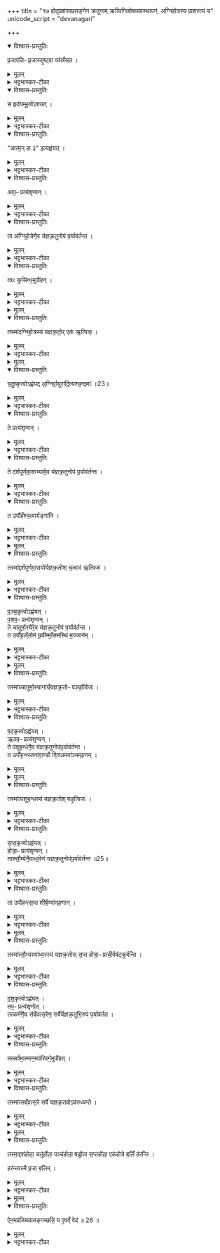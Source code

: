 +++
title = "१७ होतृप्रशंसाप्रसङ्गेन क्रतूनाम् ऋत्विग्विशेषव्यवस्थापनं, अग्निहोत्रस्य प्राशस्त्यं च"
unicode_script = "devanagari"

+++
<div class="js_include" url="/vedAH_yajuH/taittirIyam/sArasvata-vibhAgaH/brAhmaNam/sarva-prastutiH/2/3_hotR-brAhmaNAdi/06_hotRprashaMsAprasangena_kratUnAm_RtvigvisheShav"  newLevelForH1="1" includeTitle="true">

<details open><summary>विश्वास-प्रस्तुतिः</summary>

प्र॒जाप॑तिᳶ प्र॒जास्सृ॒ष्ट्वा व्य॑स्रँसत ।
</details>

<details><summary>मूलम्</summary>

प्र॒जाप॑तिᳶ प्र॒जास्सृ॒ष्ट्वा व्य॑स्रँसत ।
</details>

<details><summary>भट्टभास्कर-टीका</summary>

1-2प्रजासृष्ट्यनन्तरं प्रजापतिर्व्यस्रंसत विशीर्णशरीरोऽभवत् ।
</details>

<details open><summary>विश्वास-प्रस्तुतिः</summary>

स हृद॑यम्भू॒तो॑ऽशयत् ।
</details>

<details><summary>मूलम्</summary>

स हृद॑यम्भू॒तो॑ऽशयत् ।
</details>

<details><summary>भट्टभास्कर-टीका</summary>

स हृदयमात्रं भूत्वा अशयत् अशरीरोऽशेत । व्यत्ययेन परस्मैपदम् । विकरणव्यत्ययेन शप् ।
</details>

<details open><summary>विश्वास-प्रस्तुतिः</summary>

"आत्म॒॒न् हा ३" इत्यह्व॑यत् ।
</details>

<details><summary>मूलम्</summary>

"आत्म॒॒न् हा ३" इत्यह्व॑यत् ।
</details>

<details><summary>भट्टभास्कर-टीका</summary>

अथ शयित एव हे आत्मन्निति शरीरात्मानमह्वयत् आहूतवान् । 'है हे प्रयोगे हैहयोः' इति दूराद्धूते प्लुतः । 'एचोप्रगृह्यस्य' इति आकाराच्छान्दसं संहितायां पररूपत्वम् ।
</details>

<details open><summary>विश्वास-प्रस्तुतिः</summary>

आप॒ᳶ प्रत्य॑शृण्वन् ।
</details>

<details><summary>मूलम्</summary>

आप॒ᳶ प्रत्य॑शृण्वन् ।
</details>

<details><summary>भट्टभास्कर-टीका</summary>

अथ सकृदाह्वान एव आपः प्रत्यशृण्वन् शरीरमाह्वयन्तं प्रजापतिं प्रतीत्याह्वानमशृण्वन् ।
</details>

<details open><summary>विश्वास-प्रस्तुतिः</summary>

ता अ॑ग्निहो॒त्रेणै॒व य॑ज्ञक्र॒तुनोप॑ प॒र्याव॑र्तन्त ।
</details>

<details><summary>मूलम्</summary>

ता अ॑ग्निहो॒त्रेणै॒व य॑ज्ञक्र॒तुनोप॑ प॒र्याव॑र्तन्त ।
</details>

<details><summary>भट्टभास्कर-टीका</summary>

अथास्मै शरीरं प्रदातुं अग्निहोत्रेण यज्ञक्रतुतुल्येन समाहूता आपः उपपर्यावर्तन्त अस्य समीपे आगच्छन् । यज्ञक्रतवो यूपवन्तः ।
</details>

<details open><summary>विश्वास-प्रस्तुतिः</summary>

ताᳵ कुसि॑न्ध॒मुपौ॑हन् ।
</details>

<details><summary>मूलम्</summary>

ताᳵ कुसि॑न्ध॒मुपौ॑हन् ।
</details>

<details><summary>भट्टभास्कर-टीका</summary>

अथापः कुसिंन्धं कबन्धं कळेबरं कण्ठात्पूर्वं उपौहन् उपायन् प्रजापतये निष्पादितवत्यः । कुशिमात्मकोशं दधातीति कृशिन्धः । पृषोदरादिः ।
</details>


<details><summary>मूलम्</summary>

तस्मा॑दग्निहो॒त्रस्य॑ यज्ञक्र॒तोः ।
एक॑ ऋ॒त्विक् ।
</details>

<details open><summary>विश्वास-प्रस्तुतिः</summary>

तस्मा॑दग्निहो॒त्रस्य॑ यज्ञक्र॒तो॒र् एक॑ ऋ॒त्विक् ।
</details>

<details><summary>मूलम्</summary>

तस्मा॑दग्निहो॒त्रस्य॑ यज्ञक्र॒तो॒र् एक॑ ऋ॒त्विक् ।
</details>

<details><summary>भट्टभास्कर-टीका</summary>

यस्मात्सकृदाह्वाने आपः प्रतिश्रुत्य अग्निहोत्रेण सहागताः, तस्मादग्निहोत्रस्य एक एवर्त्विक् अध्वर्युः ।
</details>


<details><summary>मूलम्</summary>

च॒तु॒ष्कृत्वोऽह्व॑यत् ।
अ॒ग्निर्वा॒युरा॑दि॒त्यश्च॒न्द्रमाः॑ ॥23
</details>

<details open><summary>विश्वास-प्रस्तुतिः</summary>

च॒तु॒ष्कृत्वोऽह्व॑यद् अ॒ग्निर्वा॒युरा॑दि॒त्यश्च॒न्द्रमाः॑ ॥23॥  
</details>

<details><summary>मूलम्</summary>

च॒तु॒ष्कृत्वोऽह्व॑यद् अ॒ग्निर्वा॒युरा॑दि॒त्यश्च॒न्द्रमाः॑ ॥23॥  
</details>

<details><summary>भट्टभास्कर-टीका</summary>

अथ प्रजापतिः आत्मन् हा इति चतुष्कृत्वोऽह्वयत् ।
</details>

<details open><summary>विश्वास-प्रस्तुतिः</summary>

ते प्रत्य॑शृण्वन् ।
</details>

<details><summary>मूलम्</summary>

ते प्रत्य॑शृण्वन् ।
</details>

<details><summary>भट्टभास्कर-टीका</summary>

अथाग्न्यादयः तत्प्रत्यशृण्वन् ।
</details>

<details open><summary>विश्वास-प्रस्तुतिः</summary>

ते द॑र्शपूर्णमा॒साभ्या॑मे॒व य॑ज्ञक्र॒तुनोप॑ प॒र्याव॑र्तन्त ।
</details>

<details><summary>मूलम्</summary>

ते द॑र्शपूर्णमा॒साभ्या॑मे॒व य॑ज्ञक्र॒तुनोप॑ प॒र्याव॑र्तन्त ।
</details>

<details><summary>भट्टभास्कर-टीका</summary>

तेऽग्न्यादयो दर्शपूर्णमासाभ्यां यज्ञक्रतुतुल्याभ्यां उपपर्यावर्तन्त ।
</details>

<details open><summary>विश्वास-प्रस्तुतिः</summary>

त उपौ॑हँश्च॒त्वार्यङ्गा॑नि ।
</details>

<details><summary>मूलम्</summary>

त उपौ॑हँश्च॒त्वार्यङ्गा॑नि ।
</details>

<details><summary>भट्टभास्कर-टीका</summary>

ते चत्वार्यङ्गानि हस्तौ पादौ चोपौहन् ।
</details>


<details><summary>मूलम्</summary>

तस्मा॑द्दर्शपूर्णमा॒सयो॑र्यज्ञक्र॒तोः ।
च॒त्वार॑ ऋ॒त्विजः॑ ।
</details>

<details open><summary>विश्वास-प्रस्तुतिः</summary>

तस्मा॑द्दर्शपूर्णमा॒सयो॑र्यज्ञक्र॒तोश् च॒त्वार॑ ऋ॒त्विजः॑ ।
</details>

<details><summary>मूलम्</summary>

तस्मा॑द्दर्शपूर्णमा॒सयो॑र्यज्ञक्र॒तोश् च॒त्वार॑ ऋ॒त्विजः॑ ।
</details>

<details><summary>भट्टभास्कर-टीका</summary>

तस्मादित्यादि । चतुराह्वाने दर्शपूर्णमासाभ्यां सहागमनात् तयोश्चत्वार ऋत्विजः अध्वर्युहोतृब्रह्माग्नीध्रा हति ॥
</details>

<details open><summary>विश्वास-प्रस्तुतिः</summary>

प॒ञ्च॒कृत्वोऽह्व॑यत् ।  
प॒शव॒ᳶ प्रत्य॑शृण्वन् ।  
ते चा॑तुर्मा॒स्यैरे॒व य॑ज्ञक्र॒तुनोप॑ प॒र्याव॑र्तन्त ।   
त उपौ॑ह॒ल्ँलोम॑ छ॒वीम्माँ॒समस्थि॑ म॒ज्जान॑म् ।
</details>

<details><summary>मूलम्</summary>

प॒ञ्च॒कृत्वोऽह्व॑यत् ।  
प॒शव॒ᳶ प्रत्य॑शृण्वन् ।  
ते चा॑तुर्मा॒स्यैरे॒व य॑ज्ञक्र॒तुनोप॑ प॒र्याव॑र्तन्त ।   
त उपौ॑ह॒ल्ँलोम॑ छ॒वीम्माँ॒समस्थि॑ म॒ज्जान॑म् ।
</details>

<details><summary>भट्टभास्कर-टीका</summary>

3-6एवं पञ्चकृत्व इत्यादि व्याख्येयम् ॥ सर्वत्र यागरूपस्याभिन्नत्वात् यज्ञक्रतोरित्येकवचनम् । यथा - 'वसवो देवता रुद्रा देवता' इति । लोमादीनि पञ्च । छवो त्वक् । 'कृदिकारादक्तिनः' इति ङीष् ।
</details>


<details><summary>मूलम्</summary>

तस्मा॑च्चातुर्मा॒स्याना॑य्ँयज्ञक्र॒तोः ॥ 24 ॥  
पञ्च॒र्त्विजः॑ ।
</details>

<details open><summary>विश्वास-प्रस्तुतिः</summary>

तस्मा॑च्चातुर्मा॒स्याना॑य्ँयज्ञक्र॒तोᳶ पञ्च॒र्त्विजः॑ ।
</details>

<details><summary>मूलम्</summary>

तस्मा॑च्चातुर्मा॒स्याना॑य्ँयज्ञक्र॒तोᳶ पञ्च॒र्त्विजः॑ ।
</details>

<details><summary>भट्टभास्कर-टीका</summary>

पञ्चर्त्विज इति । प्रतिप्रस्थातृपञ्चमाः । स्तनौ द्वौ आण्डौ वृषणौ द्वौ शिश्नं अवाक्प्राणमपानं च षडुपौहन् ।
</details>

<details open><summary>विश्वास-प्रस्तुतिः</summary>

ष॒ट्कृत्वोऽह्व॑यत् ।  
ऋ॒तव॒ᳶ प्रत्य॑शृण्वन् ।  
ते प॑शुब॒न्धेनै॒व य॑ज्ञक्र॒तुनोप॑प॒र्याव॑र्तन्त ।  
त उपौ॑ह॒न्त्स्तना॑वा॒ण्डौ शि॒श्ञमवा॑ञ्चम्प्रा॒णम् ।
</details>

<details><summary>मूलम्</summary>

ष॒ट्कृत्वोऽह्व॑यत् ।  
ऋ॒तव॒ᳶ प्रत्य॑शृण्वन् ।  
ते प॑शुब॒न्धेनै॒व य॑ज्ञक्र॒तुनोप॑प॒र्याव॑र्तन्त ।  
त उपौ॑ह॒न्त्स्तना॑वा॒ण्डौ शि॒श्ञमवा॑ञ्चम्प्रा॒णम् ।
</details>


<details><summary>मूलम्</summary>

तस्मा॑त्पशुब॒न्धस्य॑ यज्ञक्र॒तोः ।
षडृ॒त्विजः॑ ।
</details>

<details open><summary>विश्वास-प्रस्तुतिः</summary>

तस्मा॑त्पशुब॒न्धस्य॑ यज्ञक्र॒तोश् षडृ॒त्विजः॑ ।
</details>

<details><summary>मूलम्</summary>

तस्मा॑त्पशुब॒न्धस्य॑ यज्ञक्र॒तोश् षडृ॒त्विजः॑ ।
</details>

<details><summary>भट्टभास्कर-टीका</summary>

षडृत्विज इति मैत्रावरुणषष्ठाः ।
</details>

<details open><summary>विश्वास-प्रस्तुतिः</summary>

स॒प्त॒कृत्वोऽह्व॑यत् ।  
होत्रा॒ᳶ प्रत्य॑शृण्वन् ।  
तास्सौ॒म्येनै॒वाध्व॒रेण॑ यज्ञक्र॒तुनोप॑प॒र्याव॑र्तन्त ॥25॥  
</details>

<details><summary>मूलम्</summary>

स॒प्त॒कृत्वोऽह्व॑यत् ।  
होत्रा॒ᳶ प्रत्य॑शृण्वन् ।  
तास्सौ॒म्येनै॒वाध्व॒रेण॑ यज्ञक्र॒तुनोप॑प॒र्याव॑र्तन्त ॥25॥  
</details>

<details><summary>भट्टभास्कर-टीका</summary>

होता प्रशास्ता ब्राह्मणाच्छंसी पोता नेष्टा अच्छावाक आग्रीध्र इति सप्त ।  
</details>

<details open><summary>विश्वास-प्रस्तुतिः</summary>

ता उपौ॑हन्त्स॒प्त शी॑र्ष॒ण्या॑न्प्रा॒णान् ।
</details>

<details><summary>मूलम्</summary>

ता उपौ॑हन्त्स॒प्त शी॑र्ष॒ण्या॑न्प्रा॒णान् ।
</details>

<details><summary>भट्टभास्कर-टीका</summary>

सप्तशीर्षण्यानिति । द्वे चक्षुषी द्वे श्रोत्रे द्वे नासिके एकमास्यमिति ।
</details>


<details><summary>मूलम्</summary>

तस्मा॑त्सौ॒म्यस्या॑ध्व॒रस्य॑ यज्ञक्र॒तोः ।
स॒प्त होत्रा॒ᳶ प्राची॒र्वष॑ट्कुर्वन्ति ।
</details>

<details open><summary>विश्वास-प्रस्तुतिः</summary>

तस्मा॑त्सौ॒म्यस्या॑ध्व॒रस्य॑ यज्ञक्र॒तोस् स॒प्त होत्रा॒ᳶ प्राची॒र्वष॑ट्कुर्वन्ति ।
</details>

<details><summary>मूलम्</summary>

तस्मा॑त्सौ॒म्यस्या॑ध्व॒रस्य॑ यज्ञक्र॒तोस् स॒प्त होत्रा॒ᳶ प्राची॒र्वष॑ट्कुर्वन्ति ।
</details>

<details><summary>भट्टभास्कर-टीका</summary>

प्राचीः प्राच्या वषट् कुर्वन्ति प्राङ्मुखा यजन्ति ॥
</details>

<details open><summary>विश्वास-प्रस्तुतिः</summary>

द॒श॒कृत्वोऽह्व॑यत् ।  
तप॒ᳶ प्रत्य॑शृणोत् ।  
तत्कर्म॑णै॒व स॑व्ँवत्स॒रेण॒ सर्वै॑र्यज्ञक्र॒तुभि॒रुप॑ प॒र्याव॑र्तत ।  
</details>

<details><summary>मूलम्</summary>

द॒श॒कृत्वोऽह्व॑यत् ।  
तप॒ᳶ प्रत्य॑शृणोत् ।  
तत्कर्म॑णै॒व स॑व्ँवत्स॒रेण॒ सर्वै॑र्यज्ञक्र॒तुभि॒रुप॑ प॒र्याव॑र्तत ।  
</details>

<details><summary>भट्टभास्कर-टीका</summary>

7-8तत्कर्मणैवेत्यादि ॥ कर्मात्मकेन संवत्सरेण गवामयनेन सर्वैश्चान्यैः प्रकृतिविकृतिरूपैः यज्ञक्रतुभिस्सह तप उपपर्यावर्तत ।
</details>

<details open><summary>विश्वास-प्रस्तुतिः</summary>

तत्सर्व॑मा॒त्मान॒मप॑रिवर्ग॒मुपौ॑हत् ।  
</details>

<details><summary>मूलम्</summary>

तत्सर्व॑मा॒त्मान॒मप॑रिवर्ग॒मुपौ॑हत् ।  
</details>

<details><summary>भट्टभास्कर-टीका</summary>

तत्प्रजापतेस्सर्वमात्मानं शरीरं अपरिवर्गं किञ्चिदङ्गमपरिवृज्य पुष्कलसर्वाङ्गमुपौहत् ।
</details>

<details open><summary>विश्वास-प्रस्तुतिः</summary>

तस्मा॑त्सव्ँवत्स॒रे सर्वे॑ यज्ञक्र॒तवोऽव॑रुध्यन्ते ।  
</details>

<details><summary>मूलम्</summary>

तस्मा॑त्सव्ँवत्स॒रे सर्वे॑ यज्ञक्र॒तवोऽव॑रुध्यन्ते ।  
</details>

<details><summary>भट्टभास्कर-टीका</summary>

तस्मात्संवत्सरे क्रतौ अन्ये सर्वेऽपि यज्ञक्रतवोऽवरुध्यन्ते प्रकृतिविकृतिरूपेण सर्वे तत्रान्तर्भवन्ति ।
</details>


<details><summary>मूलम्</summary>

तस्मा॒द्दश॑होता॒ चतु॑र्होता ।  
पञ्च॑होता॒ षड्ढो॑ता स॒प्तहो॑ता ।  
एक॑होत्रे ब॒लिँ ह॑रन्ति ।  
</details>

<details open><summary>विश्वास-प्रस्तुतिः</summary>

तस्मा॒द्दश॑होता॒ चतु॑र्होता॒ पञ्च॑होता॒ षड्ढो॑ता स॒प्तहो॑ता॒ एक॑होत्रे ब॒लिँ ह॑रन्ति ।  

हर॑न्त्यस्मै प्र॒जा ब॒लिम् ।  
</details>

<details><summary>मूलम्</summary>

तस्मा॒द्दश॑होता॒ चतु॑र्होता॒ पञ्च॑होता॒ षड्ढो॑ता स॒प्तहो॑ता॒ एक॑होत्रे ब॒लिँ ह॑रन्ति ।  

हर॑न्त्यस्मै प्र॒जा ब॒लिम् ।  
</details>

<details><summary>भट्टभास्कर-टीका</summary>

तस्मादित्यादि । यस्मादेवमग्निहोत्रेण एकहोत्रा प्रथमं कुसिन्धे उपानीते पश्चाद्दर्शपूर्णमासादिभिरङ्गैरुपकृतं, तस्माद्दशहोत्रादयः पञ्चापि आत्मविशेषा एकहोत्रे परस्मै आत्मने बलिं हरन्ति उपकुर्वन्ति ।
</details>


<details><summary>मूलम्</summary>

ऐन॒मप्र॑तिख्यातङ्गच्छति ।  
य ए॒वव्ँ वेद॑ ॥ 26 ॥   
</details>

<details open><summary>विश्वास-प्रस्तुतिः</summary>

ऐन॒मप्र॑तिख्यातङ्गच्छति॒ य ए॒वव्ँ वेद॑ ॥ 26 ॥    
</details>

<details><summary>मूलम्</summary>

ऐन॒मप्र॑तिख्यातङ्गच्छति॒ य ए॒वव्ँ वेद॑ ॥ 26 ॥    
</details>

<details><summary>भट्टभास्कर-टीका</summary>

एवं वेदित्रे सर्वाः प्रजाः बलिं हरन्ति प्रतिख्यातरहितं चैश्वर्यमेनमागच्छति ॥
इति तैत्तिरीयब्राह्मणे द्वितीयाष्टके तृतीयप्रपाठके षष्ठोऽनुवाकः ॥  

</details>
</div>
